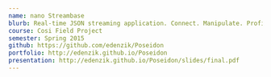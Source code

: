 ```yaml
---
name: nano Streambase
blurb: Real-time JSON streaming application. Connect. Manipulate. Profit.
course: Cosi Field Project
semester: Spring 2015
github: https://github.com/edenzik/Poseidon
portfolio: http://edenzik.github.io/Poseidon
presentation: http://edenzik.github.io/Poseidon/slides/final.pdf
---
```

